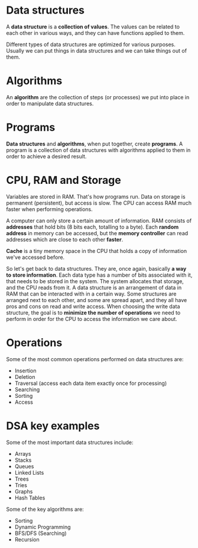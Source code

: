 # Data structures

A **data structure** is a **collection of values**. The values can be related to each other in various ways, and they can have functions applied to them.  
  
Different types of data structures are optimized for various purposes. Usually we can put things in data structures and we can take things out of them.  

# Algorithms

An **algorithm** are the collection of steps (or processes) we put into place in order to manipulate data structures.

# Programs

**Data structures** and **algorithms**, when put together, create **programs**. A program is a collection of data structures with algorithms applied to them in order to achieve a desired result.

# CPU, RAM and Storage

Variables are stored in RAM. That's how programs run. Data on storage is permanent (persistent), but access is slow. The CPU can access RAM much faster when performing operations.  
  
A computer can only store a certain amount of information. RAM consists of **addresses** that hold bits (8 bits each, totalling to a byte). Each **random address** in memory can be accessed, but the **memory controller** can read addresses which are close to each other **faster**.  
  
**Cache** is a tiny memory space in the CPU that holds a copy of information we've accessed before.

So let's get back to data structures. They are, once again, basically **a way to store information**. Each data type has a number of bits associated with it, that needs to be stored in the system. The system allocates that storage, and the CPU reads from it. A data structure is an arrangement of data in RAM that can be interacted with in a certain way. Some structures are arranged next to each other, and some are spread apart, and they all have pros and cons on read and write access. When choosing the write data structure, the goal is to **minimize the number of operations** we need to perform in order for the CPU to access the information we care about.

# Operations
Some of the most common operations performed on data structures are:
* Insertion
* Deletion
* Traversal (access each data item exactly once for processing)
* Searching
* Sorting
* Access

# DSA key examples
Some of the most important data structures include:
* Arrays
* Stacks
* Queues
* Linked Lists
* Trees
* Tries
* Graphs
* Hash Tables

Some of the key algorithms are:
* Sorting
* Dynamic Programming
* BFS/DFS (Searching)
* Recursion
